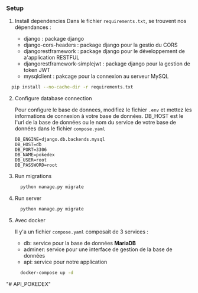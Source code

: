 ### Setup

1. Install dependencies
   Dans le fichier `requirements.txt`, se trouvent nos dépendances :

   - django : package django
   - django-cors-headers : package django pour la gestio du CORS
   - djangorestframework : package django pour le développement de a'application RESTFUL
   - djangorestframework-simplejwt : package django pour la gestion de token JWT
   - mysqlclient : pakcage pour la connexion au serveur MySQL

```bash
  pip install --no-cache-dir -r requirements.txt
```

2. Configure database connection

   Pour configure le base de donnees, modifiez le fichier `.env` et mettez les informations de connexion à votre base de données.
   DB_HOST est le l'url de la base de données ou le nom du service de votre base de données dans le fichier `compose.yaml`

   ```
   DB_ENGINE=django.db.backends.mysql
   DB_HOST=db
   DB_PORT=3306
   DB_NAME=pokedex
   DB_USER=root
   DB_PASSWORD=root
   ```

3. Run migrations

   ```bash
     python manage.py migrate
   ```

4. Run server

   ```bash
     python manage.py migrate
   ```

5. Avec docker

   Il y'a un fichier `compose.yaml` composait de 3 services :

   - db: service pour la base de données **MariaDB**
   - adminer: service pour une interface de gestion de la base de données
   - api: service pour notre application

   ```bash
     docker-compose up -d
   ```
"# API_POKEDEX" 
